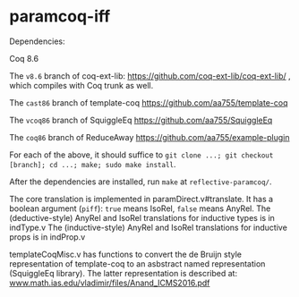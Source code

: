 # paramcoq-iff

Dependencies:

Coq 8.6

The `v8.6` branch of coq-ext-lib: https://github.com/coq-ext-lib/coq-ext-lib/ , which compiles with Coq trunk as well.

The `cast86` branch of template-coq https://github.com/aa755/template-coq

The `vcoq86` branch of SquiggleEq https://github.com/aa755/SquiggleEq

The `coq86` branch of ReduceAway https://github.com/aa755/example-plugin

For each of the above, it should suffice to `git clone ...; git checkout [branch]; cd ...; make; sudo make install`.

After the dependencies are installed, run `make` at `reflective-paramcoq/`.

The core translation is implemented in paramDirect.v#translate. It has a boolean argument (`piff`): `true` means IsoRel, `false` means AnyRel.
The (deductive-style) AnyRel and IsoRel translations for inductive types is in indType.v
The (inductive-style) AnyRel and IsoRel translations for inductive props is in indProp.v

templateCoqMisc.v has functions to convert the de Bruijn style representation of template-coq to an asbstract named representation (SquiggleEq library). The latter representation is described at:
www.math.ias.edu/vladimir/files/Anand_ICMS2016.pdf
